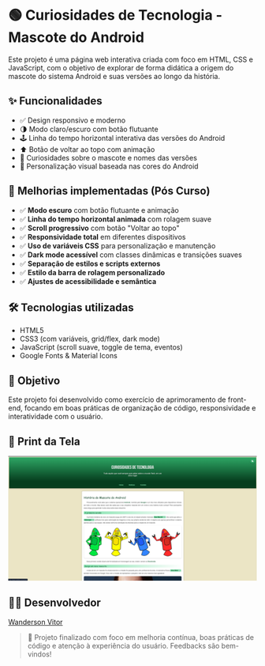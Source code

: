 # 🟢 Curiosidades de Tecnologia - Mascote do Android

Este projeto é uma página web interativa criada com foco em HTML, CSS e JavaScript, com o objetivo de explorar de forma didática a origem do mascote do sistema Android e suas versões ao longo da história.

## ✨ Funcionalidades

- ✅ Design responsivo e moderno
- 🌗 Modo claro/escuro com botão flutuante
- 🕹️ Linha do tempo horizontal interativa das versões do Android
- ⬆️ Botão de voltar ao topo com animação
- 🧠 Curiosidades sobre o mascote e nomes das versões
- 🎨 Personalização visual baseada nas cores do Android

## 🚀 Melhorias implementadas (Pós Curso)

- ✅ **Modo escuro** com botão flutuante e animação
- ✅ **Linha do tempo horizontal animada** com rolagem suave
- ✅ **Scroll progressivo** com botão "Voltar ao topo"
- ✅ **Responsividade total** em diferentes dispositivos
- ✅ **Uso de variáveis CSS** para personalização e manutenção
- ✅ **Dark mode acessível** com classes dinâmicas e transições suaves
- ✅ **Separação de estilos e scripts externos**
- ✅ **Estilo da barra de rolagem personalizado**
- ✅ **Ajustes de acessibilidade e semântica**

## 🛠️ Tecnologias utilizadas

- HTML5
- CSS3 (com variáveis, grid/flex, dark mode)
- JavaScript (scroll suave, toggle de tema, eventos)
- Google Fonts & Material Icons

## 🎯 Objetivo

Este projeto foi desenvolvido como exercício de aprimoramento de front-end, focando em boas práticas de organização de código, responsividade e interatividade com o usuário.

## 📸 Print da Tela

![screenshot do projeto](assets/img/screenshot.png)

## 👨‍💻 Desenvolvedor

[Wanderson Vitor](https://github.com/wvitu)  


> 💼 Projeto finalizado com foco em melhoria contínua, boas práticas de código e atenção à experiência do usuário. Feedbacks são bem-vindos!
